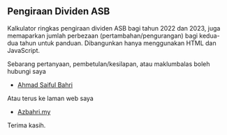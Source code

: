 ## Pengiraan Dividen ASB

Kalkulator ringkas pengiraan dividen ASB bagi tahun 2022 dan 2023, juga memaparkan jumlah perbezaan (pertambahan/pengurangan) bagi kedua-dua tahun untuk panduan. Dibangunkan hanya menggunakan HTML dan JavaScript.

Sebarang pertanyaan, pembetulan/kesilapan, atau maklumbalas boleh hubungi saya

- [Ahmad Saiful Bahri](https://facebook.com/asbahri)

Atau terus ke laman web saya

- [Azbahri.my](https://azbahri.my)

Terima kasih.
